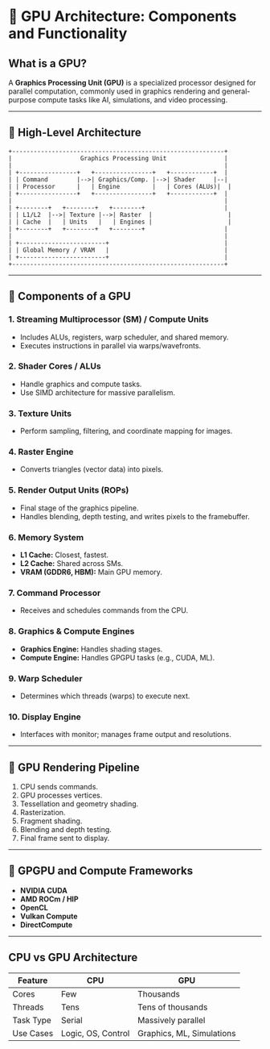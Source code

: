 
# 🧠 GPU Architecture: Components and Functionality

## What is a GPU?
A **Graphics Processing Unit (GPU)** is a specialized processor designed for parallel computation, commonly used in graphics rendering and general-purpose compute tasks like AI, simulations, and video processing.

---

## 🧱 High-Level Architecture

```
+-----------------------------------------------------------+
|                   Graphics Processing Unit                |
|                                                           |
| +----------------+   +----------------+   +------------+  |
| | Command        |-->| Graphics/Comp. |-->| Shader     |--|
| | Processor      |   | Engine         |   | Cores (ALUs)|  |
| +----------------+   +----------------+   +------------+  |
|                                                           |
| +--------+   +--------+   +--------+                      |
| | L1/L2  |-->| Texture |-->| Raster  |                     |
| | Cache  |   | Units   |   | Engines |                     |
| +--------+   +--------+   +--------+                      |
|                                                           |
| +------------------------+                                |
| | Global Memory / VRAM   |                                |
| +------------------------+                                |
+-----------------------------------------------------------+
```

---

## 🧩 Components of a GPU

### 1. Streaming Multiprocessor (SM) / Compute Units
- Includes ALUs, registers, warp scheduler, and shared memory.
- Executes instructions in parallel via warps/wavefronts.

### 2. Shader Cores / ALUs
- Handle graphics and compute tasks.
- Use SIMD architecture for massive parallelism.

### 3. Texture Units
- Perform sampling, filtering, and coordinate mapping for images.

### 4. Raster Engine
- Converts triangles (vector data) into pixels.

### 5. Render Output Units (ROPs)
- Final stage of the graphics pipeline.
- Handles blending, depth testing, and writes pixels to the framebuffer.

### 6. Memory System
- **L1 Cache:** Closest, fastest.
- **L2 Cache:** Shared across SMs.
- **VRAM (GDDR6, HBM):** Main GPU memory.

### 7. Command Processor
- Receives and schedules commands from the CPU.

### 8. Graphics & Compute Engines
- **Graphics Engine:** Handles shading stages.
- **Compute Engine:** Handles GPGPU tasks (e.g., CUDA, ML).

### 9. Warp Scheduler
- Determines which threads (warps) to execute next.

### 10. Display Engine
- Interfaces with monitor; manages frame output and resolutions.

---

## 🔁 GPU Rendering Pipeline

1. CPU sends commands.
2. GPU processes vertices.
3. Tessellation and geometry shading.
4. Rasterization.
5. Fragment shading.
6. Blending and depth testing.
7. Final frame sent to display.

---

## 🧠 GPGPU and Compute Frameworks

- **NVIDIA CUDA**
- **AMD ROCm / HIP**
- **OpenCL**
- **Vulkan Compute**
- **DirectCompute**

---

## CPU vs GPU Architecture

| Feature           | CPU                  | GPU                          |
|------------------|-----------------------|-------------------------------|
| Cores            | Few                   | Thousands                    |
| Threads          | Tens                  | Tens of thousands            |
| Task Type        | Serial                | Massively parallel           |
| Use Cases        | Logic, OS, Control    | Graphics, ML, Simulations    |




